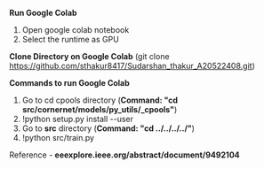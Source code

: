 
**Run Google Colab**
1)	Open google colab notebook 
2)	Select the runtime as GPU

**Clone Directory on Google Colab** (git clone https://github.com/sthakur8417/Sudarshan_thakur_A20522408.git)

**Commands to run Google Colab**
1)  Go to cd cpools directory (**Command: "cd src/cornernet/models/py_utils/_cpools"**)
2)  !python setup.py install --user
3)  Go to **src** directory (**Command: "cd ../../../../"**)
4)  !python src/train.py

Reference - **eeexplore.ieee.org/abstract/document/9492104**